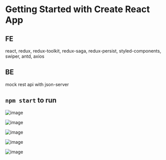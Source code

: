 # Getting Started with Create React App

## FE
   react, redux, redux-toolkit, redux-saga, redux-persist, styled-components, swiper, antd, axios
## BE 
  mock rest api with json-server

## `npm start` to run


![image](https://user-images.githubusercontent.com/63250449/180860583-859a16f5-e90a-4071-9e07-b71f5873b3e1.png)

![image](https://user-images.githubusercontent.com/63250449/180860645-bcd83ad2-b5b8-4487-b0e0-fba87be44079.png)

![image](https://user-images.githubusercontent.com/63250449/180860744-b1a528f9-0b9c-45fe-8a0d-34b95c4a9591.png)

![image](https://user-images.githubusercontent.com/63250449/180860783-7504cf0d-9504-4d49-b20e-aebda78be9f8.png)

![image](https://user-images.githubusercontent.com/63250449/180860849-a42f1a91-53d7-41bc-89c6-417e18dce3d2.png)


